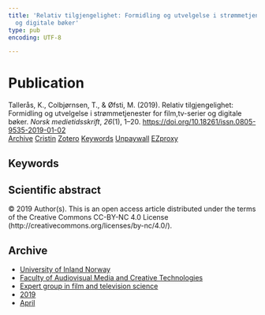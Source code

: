 ```yaml
---
title: 'Relativ tilgjengelighet: Formidling og utvelgelse i strømmetjenester for film,tv-serier
  og digitale bøker'
type: pub
encoding: UTF-8

---
```

<h1>Publication</h1>
<article id="csl-bib-container-MA22HNY2" class="csl-bib-container">
  <div class="csl-bib-body"> <div class="csl-entry">Tallerås, K., Colbjørnsen, T., &#38; Øfsti, M. (2019). Relativ tilgjengelighet: Formidling og utvelgelse i strømmetjenester for film,tv-serier og digitale bøker. <i>Norsk medietidsskrift</i>, <i>26</i>(1), 1–20. <a href="https://doi.org/10.18261/issn.0805-9535-2019-01-02">https://doi.org/10.18261/issn.0805-9535-2019-01-02</a></div> </div>
  <div class="csl-bib-buttons">
    <a href="#taxonomy-article-MA22HNY2" alt="archive" class="csl-bib-button">Archive</a>
    <a href="https://app.cristin.no/results/show.jsf?id=1690817" alt="Cristin" class="csl-bib-button">Cristin</a>
    <a href="http://zotero.org/groups/5881554/items/MA22HNY2" alt="Zotero" class="csl-bib-button">Zotero</a>
    <a href="#keywords-article-MA22HNY2" alt="keywords" class="csl-bib-button">Keywords</a>
    <a href="https://www.idunn.no/file/pdf/67115261/relativ_tilgjengelighet.pdf" alt="Unpaywall" class="csl-bib-button">Unpaywall</a>
    <a href="https://www.idunn.no/file/pdf/67115261/relativ_tilgjengelighet.pdf" alt="EZproxy" class="csl-bib-button">EZproxy</a>
  </div>
  <div id="csl-bib-meta-container-MA22HNY2"></div>
</article>
<div id="csl-bib-meta-MA22HNY2" class="csl-bib-meta">
  <article id="keywords-article-MA22HNY2" class="keywords-article">
    <h1>Keywords</h1>
    
  </article>
  <article id="abstract-article-MA22HNY2" class="abstract-article">
    <h1>Scientific abstract</h1>
    © 2019 Author(s). This is an open access article distributed under the terms of the Creative Commons CC-BY-NC 4.0 License (http://creativecommons.org/licenses/by-nc/4.0/).
  </article>
  <article id="taxonomy-article-MA22HNY2" class="taxonomy-article">
    <h1>Archive</h1>
    <ul>
      <li>
        <a href="/en/archive/?key=3DCRN523">University of Inland Norway</a>
      </li>
      <li>
        <a href="/en/archive/?key=8XUDF4FD">Faculty of Audiovisual Media and Creative Technologies</a>
      </li>
      <li>
        <a href="/en/archive/?key=GP9PM6PG">Expert group in film and television science</a>
      </li>
      <li>
        <a href="/en/archive/?key=X2NM7B5Q">2019</a>
      </li>
      <li>
        <a href="/en/archive/?key=3HL6895E">April</a>
      </li>
    </ul>
  </article>
</div>
